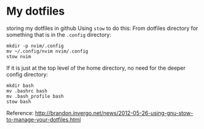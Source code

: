 # My dotfiles
storing my dotfiles in github
Using `stow` to do this:
From dotfiles directory for something that is in the `.config` directory:
```
mkdir -p nvim/.config
mv ~/.config/nvim nvim/.config
stow nvim
```
If it is just at the top level of the home directory, no need for the deeper config directory:
```
mkdir bash
mv .bashrc bash
mv .bash_profile bash
stow bash
```


Reference:
http://brandon.invergo.net/news/2012-05-26-using-gnu-stow-to-manage-your-dotfiles.html
